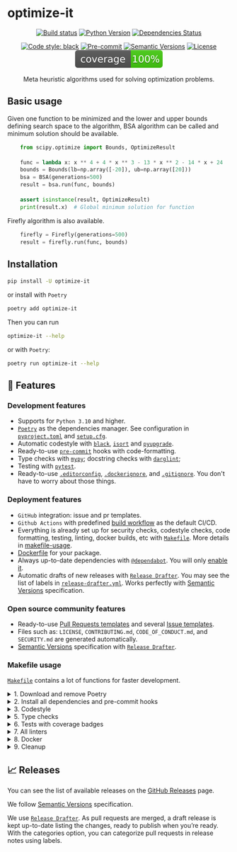 # optimize-it

<div align="center">

[![Build status](https://github.com/optimize_it/optimize-it/workflows/build/badge.svg?branch=master&event=push)](https://github.com/optimize_it/optimize-it/actions?query=workflow%3Abuild)
[![Python Version](https://img.shields.io/pypi/pyversions/optimize-it.svg)](https://pypi.org/project/optimize-it/)
[![Dependencies Status](https://img.shields.io/badge/dependencies-up%20to%20date-brightgreen.svg)](https://github.com/optimize_it/optimize-it/pulls?utf8=%E2%9C%93&q=is%3Apr%20author%3Aapp%2Fdependabot)

[![Code style: black](https://img.shields.io/badge/code%20style-black-000000.svg)](https://github.com/psf/black)
[![Pre-commit](https://img.shields.io/badge/pre--commit-enabled-brightgreen?logo=pre-commit&logoColor=white)](https://github.com/optimize_it/optimize-it/blob/master/.pre-commit-config.yaml)
[![Semantic Versions](https://img.shields.io/badge/%20%20%F0%9F%93%A6%F0%9F%9A%80-semantic--versions-e10079.svg)](https://github.com/optimize_it/optimize-it/releases)
[![License](https://img.shields.io/github/license/optimize_it/optimize-it)](https://github.com/GustavoNagel/optimize-it/blob/master/LICENSE)
![Coverage Report](assets/images/coverage.svg)

Meta heuristic algorithms used for solving optimization problems.

</div>

## Basic usage

Given one function to be minimized and the lower and upper bounds defining 
search space to the algorithm, BSA algorithm can be called and minimum solution should be available.

```python
    from scipy.optimize import Bounds, OptimizeResult

    func = lambda x: x ** 4 + 4 * x ** 3 - 13 * x ** 2 - 14 * x + 24
    bounds = Bounds(lb=np.array([-20]), ub=np.array([20]))
    bsa = BSA(generations=500)
    result = bsa.run(func, bounds)

    assert isinstance(result, OptimizeResult)
    print(result.x)  # Global minimum solution for function
```

Firefly algorithm is also available.

```python
    firefly = Firefly(generations=500)
    result = firefly.run(func, bounds)
```

## Installation

```bash
pip install -U optimize-it
```

or install with `Poetry`

```bash
poetry add optimize-it
```

Then you can run

```bash
optimize-it --help
```

or with `Poetry`:

```bash
poetry run optimize-it --help
```

## 🚀 Features

### Development features

- Supports for `Python 3.10` and higher.
- [`Poetry`](https://python-poetry.org/) as the dependencies manager. See configuration in [`pyproject.toml`](https://github.com/optimize_it/optimize-it/blob/master/pyproject.toml) and [`setup.cfg`](https://github.com/optimize_it/optimize-it/blob/master/setup.cfg).
- Automatic codestyle with [`black`](https://github.com/psf/black), [`isort`](https://github.com/timothycrosley/isort) and [`pyupgrade`](https://github.com/asottile/pyupgrade).
- Ready-to-use [`pre-commit`](https://pre-commit.com/) hooks with code-formatting.
- Type checks with [`mypy`](https://mypy.readthedocs.io); docstring checks with [`darglint`](https://github.com/terrencepreilly/darglint);
- Testing with [`pytest`](https://docs.pytest.org/en/latest/).
- Ready-to-use [`.editorconfig`](https://github.com/optimize_it/optimize-it/blob/master/.editorconfig), [`.dockerignore`](https://github.com/optimize_it/optimize-it/blob/master/.dockerignore), and [`.gitignore`](https://github.com/optimize_it/optimize-it/blob/master/.gitignore). You don't have to worry about those things.

### Deployment features

- `GitHub` integration: issue and pr templates.
- `Github Actions` with predefined [build workflow](https://github.com/optimize_it/optimize-it/blob/master/.github/workflows/build.yml) as the default CI/CD.
- Everything is already set up for security checks, codestyle checks, code formatting, testing, linting, docker builds, etc with [`Makefile`](https://github.com/optimize_it/optimize-it/blob/master/Makefile#L89). More details in [makefile-usage](#makefile-usage).
- [Dockerfile](https://github.com/optimize_it/optimize-it/blob/master/docker/Dockerfile) for your package.
- Always up-to-date dependencies with [`@dependabot`](https://dependabot.com/). You will only [enable it](https://docs.github.com/en/github/administering-a-repository/enabling-and-disabling-version-updates#enabling-github-dependabot-version-updates).
- Automatic drafts of new releases with [`Release Drafter`](https://github.com/marketplace/actions/release-drafter). You may see the list of labels in [`release-drafter.yml`](https://github.com/optimize_it/optimize-it/blob/master/.github/release-drafter.yml). Works perfectly with [Semantic Versions](https://semver.org/) specification.

### Open source community features

- Ready-to-use [Pull Requests templates](https://github.com/optimize_it/optimize-it/blob/master/.github/PULL_REQUEST_TEMPLATE.md) and several [Issue templates](https://github.com/optimize_it/optimize-it/tree/master/.github/ISSUE_TEMPLATE).
- Files such as: `LICENSE`, `CONTRIBUTING.md`, `CODE_OF_CONDUCT.md`, and `SECURITY.md` are generated automatically.
- [Semantic Versions](https://semver.org/) specification with [`Release Drafter`](https://github.com/marketplace/actions/release-drafter).

### Makefile usage

[`Makefile`](https://github.com/optimize_it/optimize-it/blob/master/Makefile) contains a lot of functions for faster development.

<details>
<summary>1. Download and remove Poetry</summary>
<p>

To download and install Poetry run:

```bash
make poetry-download
```

To uninstall

```bash
make poetry-remove
```

</p>
</details>

<details>
<summary>2. Install all dependencies and pre-commit hooks</summary>
<p>

Install requirements:

```bash
make install
```

Pre-commit hooks coulb be installed after `git init` via

```bash
make pre-commit-install
```

</p>
</details>

<details>
<summary>3. Codestyle</summary>
<p>

Automatic formatting uses `pyupgrade`, `isort` and `black`.

```bash
make codestyle

# or use synonym
make formatting
```

Codestyle checks only, without rewriting files:

```bash
make check-codestyle
```

> Note: `check-codestyle` uses `isort`, `black` and `darglint` library

Update all dev libraries to the latest version using one comand

```bash
make update-dev-deps
```

<details>
<summary>4. Code security</summary>
<p>

```bash
make check-safety
```

This command launches `Poetry` integrity checks as well as identifies security issues with `Safety` and `Bandit`.

```bash
make check-safety
```

</p>
</details>

</p>
</details>

<details>
<summary>5. Type checks</summary>
<p>

Run `mypy` static type checker

```bash
make mypy
```

</p>
</details>

<details>
<summary>6. Tests with coverage badges</summary>
<p>

Run `pytest`

```bash
make test
```

</p>
</details>

<details>
<summary>7. All linters</summary>
<p>

Of course there is a command to ~~rule~~ run all linters in one:

```bash
make lint
```

the same as:

```bash
make test && make check-codestyle && make mypy
```

</p>
</details>

<details>
<summary>8. Docker</summary>
<p>

```bash
make docker-build
```

which is equivalent to:

```bash
make docker-build VERSION=latest
```

Remove docker image with

```bash
make docker-remove
```

More information [about docker](https://github.com/optimize_it/optimize-it/tree/master/docker).

</p>
</details>

<details>
<summary>9. Cleanup</summary>
<p>
Delete pycache files

```bash
make pycache-remove
```

Remove package build

```bash
make build-remove
```

Delete .DS_STORE files

```bash
make dsstore-remove
```

Remove .mypycache

```bash
make mypycache-remove
```

Or to remove all above run:

```bash
make cleanup
```

</p>
</details>

## 📈 Releases

You can see the list of available releases on the [GitHub Releases](https://github.com/optimize_it/optimize-it/releases) page.

We follow [Semantic Versions](https://semver.org/) specification.

We use [`Release Drafter`](https://github.com/marketplace/actions/release-drafter). As pull requests are merged, a draft release is kept up-to-date listing the changes, ready to publish when you’re ready. With the categories option, you can categorize pull requests in release notes using labels.
